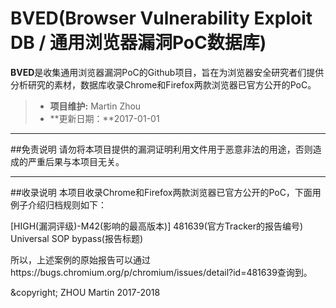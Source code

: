 # BVED(Browser Vulnerability Exploit DB / 通用浏览器漏洞PoC数据库)

**BVED**是收集通用浏览器漏洞PoC的Github项目，旨在为浏览器安全研究者们提供分析研究的素材，数据库收录Chrome和Firefox两款浏览器已官方公开的PoC。

> * **项目维护:** Martin Zhou
> * **更新日期：**2017-01-01

---
##免责说明
请勿将本项目提供的漏洞证明利用文件用于恶意非法的用途，否则造成的严重后果与本项目无关。

---
##收录说明
本项目收录Chrome和Firefox两款浏览器已官方公开的PoC，下面用例子介绍归档规则如下：

[HIGH(漏洞评级)-M42(影响的最高版本)] 481639(官方Tracker的报告编号) Universal SOP bypass(报告标题)

所以，上述案例的原始报告可以通过https://bugs.chromium.org/p/chromium/issues/detail?id=481639查询到。


&copyright; ZHOU Martin 2017-2018

